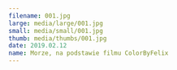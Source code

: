 ```yaml
---
filename: 001.jpg
large: media/large/001.jpg
small: media/small/001.jpg
thumb: media/thumbs/001.jpg
date: 2019.02.12
name: Morze, na podstawie filmu ColorByFelix
---
```

